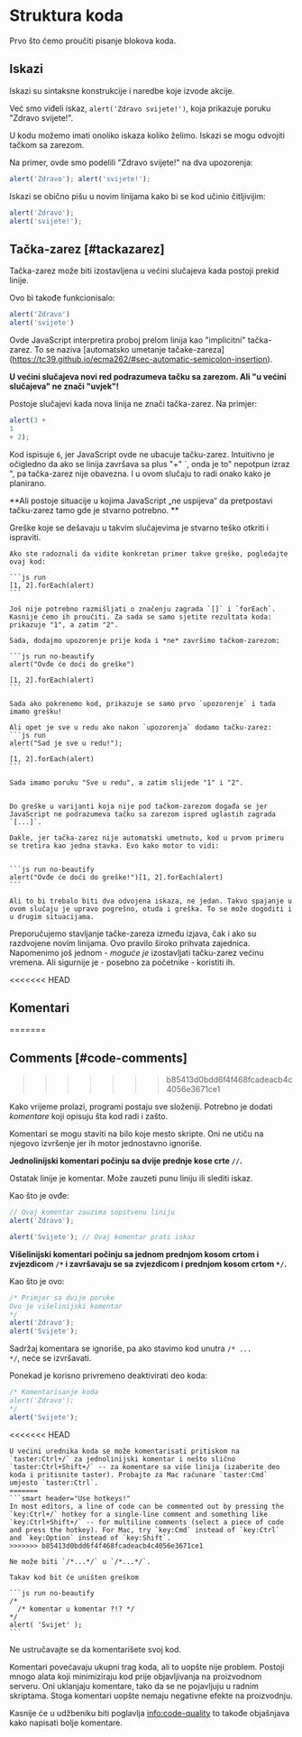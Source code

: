 # Struktura koda

Prvo što ćemo proučiti pisanje blokova koda.

## Iskazi

Iskazi su sintaksne konstrukcije i naredbe koje izvode akcije.

Već smo viđeli iskaz, `alert('Zdravo svijete!')`, koja prikazuje poruku "Zdravo svijete!".

U kodu možemo imati onoliko iskaza koliko želimo. Iskazi se mogu odvojiti tačkom sa zarezom.

Na primer, ovde smo podelili "Zdravo svijete!" na dva upozorenja:

```js run no-beautify
alert('Zdravo'); alert('svijete!');
```

Iskazi se obično pišu u novim linijama kako bi se kod učinio čitljivijim:

```js run no-beautify
alert('Zdravo');
alert('svijete!');
```

## Tačka-zarez [#tackazarez]

Tačka-zarez može biti izostavljena u većini slučajeva kada postoji prekid linije.

Ovo bi takođe funkcionisalo:

```js run no-beautify
alert('Zdravo')
alert('svijete')
```

Ovde JavaScript interpretira proboj prelom linija kao "implicitni" tačka-zarez. To se naziva [automatsko umetanje tačake-zareza]
(https://tc39.github.io/ecma262/#sec-automatic-semicolon-insertion).

**U većini slučajeva novi red podrazumeva tačku sa zarezom. Ali "u većini slučajeva" ne znači "uvjek"!**

Postoje slučajevi kada nova linija ne znači tačka-zarez. Na primjer:

```js run no-beautify
alert(3 +
1
+ 2);
```

Kod ispisuje `6`, jer JavaScript ovde ne ubacuje tačku-zarez. Intuitivno je očigledno da ako se linija završava sa plus "+" `, onda je to" nepotpun izraz ", pa tačka-zarez nije obavezna. I u ovom slučaju to radi onako kako je planirano.


**Ali postoje situacije u kojima JavaScript „ne uspijeva“ da pretpostavi tačku-zarez tamo gde je stvarno potrebno.
**

Greške koje se dešavaju u takvim slučajevima je stvarno teško otkriti i ispraviti.

````smart header="Primjer greške"
Ako ste radoznali da vidite konkretan primer takve greške, pogledajte ovaj kod:

```js run
[1, 2].forEach(alert)
```

Još nije potrebno razmišljati o značenju zagrada `[]` i `forEach`. Kasnije ćemo ih proučiti. Za sada se samo sjetite rezultata koda: prikazuje "1", a zatim "2".

Sada, dodajmo upozorenje prije koda i *ne* završimo tačkom-zarezom:

```js run no-beautify
alert("Ovđe će doći do greške")

[1, 2].forEach(alert)
```

Sada ako pokrenemo kod, prikazuje se samo prvo `upozorenje` i tada imamo grešku!

Ali opet je sve u redu ako nakon `upozorenja` dodamo tačku-zarez:
```js run
alert("Sad je sve u redu!");

[1, 2].forEach(alert)  
```

Sada imamo poruku "Sve u redu", a zatim slijede "1" i "2".


Do greške u varijanti koja nije pod tačkom-zarezom događa se jer JavaScript ne podrazumeva tačku sa zarezom ispred uglastih zagrada `[...]`.

Dakle, jer tačka-zarez nije automatski umetnuto, kod u prvom primeru se tretira kao jedna stavka. Evo kako motor to vidi:


```js run no-beautify
alert("Ovđe će doći do greške!")[1, 2].forEach(alert)
```

Ali to bi trebalo biti dva odvojena iskaza, ne jedan. Takvo spajanje u ovom slučaju je upravo pogrešno, otuda i greška. To se može dogoditi i u drugim situacijama.
````

Preporučujemo stavljanje tačke-zareza između izjava, čak i ako su razdvojene novim linijama. Ovo pravilo široko prihvata zajednica. Napomenimo još jednom - *moguće je* izostavljati tačku-zarez većinu vremena. Ali sigurnije je - posebno za početnike - koristiti ih.

<<<<<<< HEAD
## Komentari
=======
## Comments [#code-comments]
>>>>>>> b85413d0bdd6f4f468fcadeacb4c4056e3671ce1

Kako vrijeme prolazi, programi postaju sve složeniji. Potrebno je dodati *komentare* koji opisuju šta kod radi i zašto.

Komentari se mogu staviti na bilo koje mesto skripte. Oni ne utiču na njegovo izvršenje jer ih motor jednostavno ignoriše.

**Jednolinijski komentari počinju sa dvije prednje kose crte `//`.**

Ostatak linije je komentar. Može zauzeti punu liniju ili slediti iskaz.

Kao što je ovđe:
```js run
// Ovaj komentar zauzima sopstvenu liniju
alert('Zdravo');

alert('Svijete'); // Ovaj komentar prati iskaz
```

**Višelinijski komentari počinju sa jednom prednjom kosom crtom i zvjezdicom <code>/&#42;</code> i završavaju se sa zvjezdicom i prednjom kosom crtom <code>&#42;/</code>.**

Kao što je ovo:

```js run
/* Primjer sa dvije poruke
Ovo je višelinijski komentar
*/
alert('Zdravo');
alert('Svijete');
```

Sadržaj komentara se ignoriše, pa ako stavimo kod unutra <code>/&#42; ... &#42;/</code>, neće se izvršavati.

Ponekad je korisno privremeno deaktivirati deo koda:
```js run
/* Komentarisanje koda
alert('Zdravo');
*/
alert('Svijete');
```

<<<<<<< HEAD
```smart header="Korišćenje tastera za prečice!"
U većini urednika koda se može komentarisati pritiskom na `taster:Ctrl+/` za jednolinijski komentar i nešto slično `taster:Ctrl+Shift+/` -- za komentare sa više linija (izaberite deo koda i pritisnite taster). Probajte za Mac računare `taster:Cmd` umjesto `taster:Ctrl`.
=======
```smart header="Use hotkeys!"
In most editors, a line of code can be commented out by pressing the `key:Ctrl+/` hotkey for a single-line comment and something like `key:Ctrl+Shift+/` -- for multiline comments (select a piece of code and press the hotkey). For Mac, try `key:Cmd` instead of `key:Ctrl` and `key:Option` instead of `key:Shift`.
>>>>>>> b85413d0bdd6f4f468fcadeacb4c4056e3671ce1
```

````warn header="Uneseni komentari nisu podržani!"
Ne može biti `/*...*/` u `/*...*/`.

Takav kod bit će uništen greškom

```js run no-beautify
/*
  /* komentar u komentar ?!? */
*/
alert( 'Svijet' );
```
````

Ne ustručavajte se da komentarišete svoj kod.

Komentari povećavaju ukupni trag koda, ali to uopšte nije problem. Postoji mnogo alata koji minimiziraju kod prije objavljivanja na proizvodnom serveru. Oni uklanjaju komentare, tako da se ne pojavljuju u radnim skriptama. Stoga komentari uopšte nemaju negativne efekte na proizvodnju.

Kasnije će u udžbeniku biti poglavlja <info:code-quality> to takođe objašnjava kako napisati bolje komentare.
